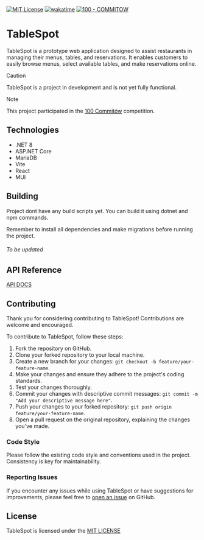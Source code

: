 [![MIT License](https://img.shields.io/badge/License-MIT-green.svg)](https://choosealicense.com/licenses/mit/)
[![wakatime](https://wakatime.com/badge/github/foksurek/TableSpot.svg)](https://wakatime.com/badge/github/foksurek/TableSpot)
[![100 - COMMITOW](https://img.shields.io/badge/100-COMMITOW-2ea44f)](https://100commitow.pl/)

# TableSpot

TableSpot is a prototype web application designed to assist restaurants in managing their menus, tables, and reservations. It enables customers to easily browse menus, select available tables, and make reservations online.
> [!CAUTION]
> TableSpot is a project in development and is not yet fully functional.

> [!NOTE]
> This project participated in the [100 Commitów](https://100commitow.pl/) competition.

## Technologies

- .NET 8
- ASP.NET Core
- MariaDB
- Vite
- React
- MUI

## Building

Project dont have any build scripts yet. You can build it using dotnet and npm commands.

Remember to install all dependencies and make migrations before running the project.


###### To be updated
## API Reference

[API DOCS](APIREFERENCE.md)

## Contributing

Thank you for considering contributing to TableSpot! Contributions are welcome and encouraged.

To contribute to TableSpot, follow these steps:

1. Fork the repository on GitHub.
2. Clone your forked repository to your local machine.
3. Create a new branch for your changes: `git checkout -b feature/your-feature-name`.
4. Make your changes and ensure they adhere to the project's coding standards.
5. Test your changes thoroughly.
6. Commit your changes with descriptive commit messages: `git commit -m "Add your descriptive message here"`.
7. Push your changes to your forked repository: `git push origin feature/your-feature-name`.
8. Open a pull request on the original repository, explaining the changes you've made.

### Code Style

Please follow the existing code style and conventions used in the project. Consistency is key for maintainability.

### Reporting Issues

If you encounter any issues while using TableSpot or have suggestions for improvements, please feel free to [open an issue](https://github.com/foksurek/TableSpot/issues) on GitHub.


## License

TableSpot is licensed under the [MIT LICENSE](https://choosealicense.com/licenses/mit/) 

